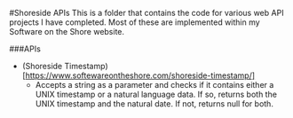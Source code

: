 #Shoreside APIs
  This is a folder that contains the code for various web API projects I have
  completed. Most of these are implemented within my Software on the Shore website.

###APIs
  * (Shoreside Timestamp)[https://www.softewareontheshore.com/shoreside-timestamp/]
    * Accepts a string as a parameter and checks if it contains either a UNIX timestamp
      or a natural language data. If so, returns both the UNIX timestamp and the natural date.
      If not, returns null for both.
